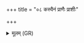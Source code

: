 +++
title = "०८ कस्यैनं प्राणैः प्राशीः"

+++
<details><summary>मूलम् (GR)</summary>

(…) । +++(see 1abc)+++  
कस्यैनं प्राणैः प्राशीः ॥
</details>